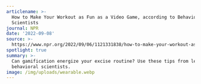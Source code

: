 ```yaml
---
articlename: >-
  How to Make Your Workout as Fun as a Video Game, according to Behavioral
  Scientists
journal: NPR
date: '2022-09-08'
source: >-
  https://www.npr.org/2022/09/06/1121331838/how-to-make-your-workout-as-fun-as-a-video-game-according-to-behavioral-scientis
spotlight: true
summary: >-
  Can gamification energize your excise routine? Use these tips from leading
  behavioral scientists.
image: /img/uploads/wearable.webp
---
```


